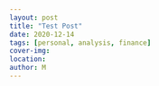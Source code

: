 ```yaml
---
layout: post
title: "Test Post"
date: 2020-12-14
tags: [personal, analysis, finance]
cover-img:
location:
author: M
---
```

